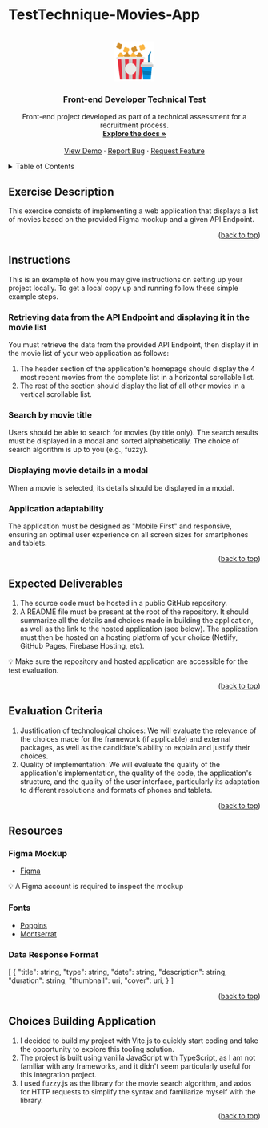 # TestTechnique-Movies-App

<a name="readme-top"></a>


<!-- PROJECT LOGO -->
<br />
<div align="center">
  <a href="https://github.com/github_username/repo_name">
    <img src="src/img/PopCorn.svg" alt="Logo" width="80" height="80">
  </a>

<h3 align="center">Front-end Developer Technical Test</h3>

  <p align="center">
    Front-end project developed as part of a technical assessment for a recruitment process.
    <br />
    <a href="https://github.com/Netsbump/TestTechnique-Movies-App"><strong>Explore the docs »</strong></a>
    <br />
    <br />
    <a href="https://netsbump.github.io/TestTechnique-Movies-App/">View Demo</a>
    ·
    <a href="https://github.com/Netsbump/TestTechnique-Movies-App/issues">Report Bug</a>
    ·
    <a href="https://github.com/Netsbump/TestTechnique-Movies-App/pulls">Request Feature</a>
  </p>
</div>



<!-- TABLE OF CONTENTS -->
<details>
  <summary>Table of Contents</summary>
  <ol>
    <li>
      <a href="#exercise-description">Exercise Description</a>
    </li>
    <li>
      <a href="#instruction">Instructions</a>
    </li>
    <li><a href="#expected-deliverables">Expected Deliverables</a></li>
    <li><a href="#evaluation-criteria">Evaluation Criteria</a></li>
    <li><a href="#resources">Resources</a></li>
    <li><a href="#choices-building-application">Choices Building Application</a></li>
  </ol>
</details>



<!-- EXERCISE DESCRIPTION -->
## Exercise Description

This exercise consists of implementing a web application that displays a list of movies based on the provided Figma mockup and a given API Endpoint.

<p align="right">(<a href="#readme-top">back to top</a>)</p>


<!-- INSTRUCTIONS -->
## Instructions

This is an example of how you may give instructions on setting up your project locally.
To get a local copy up and running follow these simple example steps.

### Retrieving data from the API Endpoint and displaying it in the movie list

You must retrieve the data from the provided API Endpoint, then display it in the movie list of your web application as follows:
1. The header section of the application's homepage should display the 4 most recent movies from the complete list in a horizontal scrollable list.
2. The rest of the section should display the list of all other movies in a vertical scrollable list.

### Search by movie title

Users should be able to search for movies (by title only). 
The search results must be displayed in a modal and sorted alphabetically. The choice of search algorithm is up to you (e.g., fuzzy).

### Displaying movie details in a modal

When a movie is selected, its details should be displayed in a modal.

### Application adaptability

The application must be designed as "Mobile First" and responsive, ensuring an optimal user experience on all screen sizes for smartphones and tablets.


<p align="right">(<a href="#readme-top">back to top</a>)</p>


<!-- EXPECTED DELIVERABLES -->
## Expected Deliverables

1. The source code must be hosted in a public GitHub repository.
2. A README file must be present at the root of the repository. It should summarize all the details and choices made in building the application, as well as the link to the hosted application (see below).
The application must then be hosted on a hosting platform of your choice (Netlify, GitHub Pages, Firebase Hosting, etc).

<aside>
💡 Make sure the repository and hosted application are accessible for the test evaluation.
</aside>

<p align="right">(<a href="#readme-top">back to top</a>)</p>


<!-- EVALUATION CRITERIA -->
## Evaluation Criteria

1. Justification of technological choices: We will evaluate the relevance of the choices made for the framework (if applicable) and external packages, as well as the candidate's ability to explain and justify their choices.
2. Quality of implementation: We will evaluate the quality of the application's implementation, the quality of the code, the application's structure, and the quality of the user interface, particularly its adaptation to different resolutions and formats of phones and tablets.

<p align="right">(<a href="#readme-top">back to top</a>)</p>

<!-- RESOURCES -->
## Resources

### Figma Mockup

* [Figma](https://www.figma.com/file/vRA7hIaeeYsFaK3v8nx7il/Movies-app-(Community)?node-id=0%3A1&t=7VQH4vPNhEXILAQ4-1)
<aside>
💡 A Figma account is required to inspect the mockup
</aside>

### Fonts

* [Poppins](https://fonts.google.com/specimen/Poppins)
* [Montserrat](https://fonts.google.com/specimen/Montserrat)

### Data Response Format

[
  {
		"title": string,
		"type": string,
    "date": string,
    "description": string,
    "duration": string,
    "thumbnail": uri,
		"cover": uri,
  }
]

<p align="right">(<a href="#readme-top">back to top</a>)</p>

<!-- CHOICES BUILDING APPLICATION -->
## Choices Building Application

 1. I decided to build my project with Vite.js to quickly start coding and take the opportunity to explore this tooling solution. 
 2. The project is built using vanilla JavaScript with TypeScript, as I am not familiar with any frameworks, and it didn't seem particularly useful for this integration project. 
 3. I used fuzzy.js as the library for the movie search algorithm, and axios for HTTP requests to simplify the syntax and familiarize myself with the library.

<p align="right">(<a href="#readme-top">back to top</a>)</p>

<!-- MARKDOWN LINKS & IMAGES -->
<!-- https://www.markdownguide.org/basic-syntax/#reference-style-links -->
[contributors-shield]: https://img.shields.io/github/contributors/github_username/repo_name.svg?style=for-the-badge
[contributors-url]: https://github.com/github_username/repo_name/graphs/contributors
[forks-shield]: https://img.shields.io/github/forks/github_username/repo_name.svg?style=for-the-badge
[forks-url]: https://github.com/github_username/repo_name/network/members
[stars-shield]: https://img.shields.io/github/stars/github_username/repo_name.svg?style=for-the-badge
[stars-url]: https://github.com/github_username/repo_name/stargazers
[issues-shield]: https://img.shields.io/github/issues/github_username/repo_name.svg?style=for-the-badge
[issues-url]: https://github.com/github_username/repo_name/issues
[license-shield]: https://img.shields.io/github/license/github_username/repo_name.svg?style=for-the-badge
[license-url]: https://github.com/github_username/repo_name/blob/master/LICENSE.txt
[linkedin-shield]: https://img.shields.io/badge/-LinkedIn-black.svg?style=for-the-badge&logo=linkedin&colorB=555
[linkedin-url]: https://linkedin.com/in/linkedin_username
[product-screenshot]: images/screenshot.png
